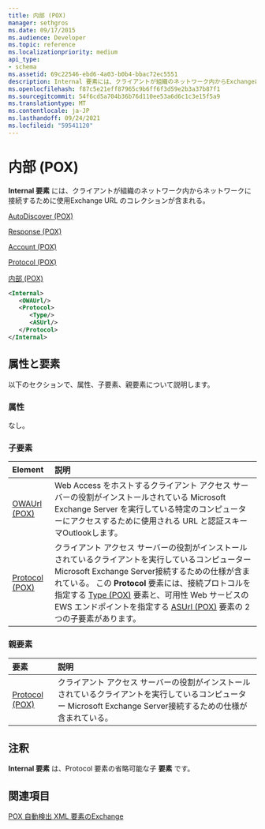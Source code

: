 ```yaml
---
title: 内部 (POX)
manager: sethgros
ms.date: 09/17/2015
ms.audience: Developer
ms.topic: reference
ms.localizationpriority: medium
api_type:
- schema
ms.assetid: 69c22546-ebd6-4a03-b0b4-bbac72ec5551
description: Internal 要素には、クライアントが組織のネットワーク内からExchangeに接続するために使用できる URL のコレクションが含まれる。
ms.openlocfilehash: f87c5e21eff87965c9b6ff6f3d59e2b3a37b87f1
ms.sourcegitcommit: 54f6cd5a704b36b76d110ee53a6d6c1c3e15f5a9
ms.translationtype: MT
ms.contentlocale: ja-JP
ms.lasthandoff: 09/24/2021
ms.locfileid: "59541120"
---
```

# <a name="internal-pox"></a>内部 (POX)

**Internal 要素** には、クライアントが組織のネットワーク内からネットワークに接続するために使用Exchange URL のコレクションが含まれる。 
  
[AutoDiscover (POX)](autodiscover-pox.md)
  
[Response (POX)](response-pox.md)
  
[Account (POX)](account-pox.md)
  
[Protocol (POX)](protocol-pox.md)
  
[内部 (POX)](internal-pox.md)
  
```xml
<Internal>
   <OWAUrl/>
   <Protocol>
      <Type/>
      <ASUrl/>
   </Protocol>
</Internal>
```

## <a name="attributes-and-elements"></a>属性と要素

以下のセクションで、属性、子要素、親要素について説明します。
  
### <a name="attributes"></a>属性

なし。
  
### <a name="child-elements"></a>子要素

|**Element**|**説明**|
|:-----|:-----|
|[OWAUrl (POX)](owaurl-pox.md) <br/> |Web Access をホストするクライアント アクセス サーバーの役割がインストールされている Microsoft Exchange Server を実行している特定のコンピューターにアクセスするために使用される URL と認証スキーマOutlookします。  <br/> |
|[Protocol (POX)](protocol-pox.md) <br/> |クライアント アクセス サーバーの役割がインストールされているクライアントを実行しているコンピューター Microsoft Exchange Server接続するための仕様が含まれている。 この **Protocol** 要素には、接続プロトコルを指定する [Type (POX)](type-pox.md) 要素と、可用性 Web サービスの EWS エンドポイントを指定する [ASUrl (POX)](asurl-pox.md) 要素の 2 つの子要素があります。  <br/> |
   
### <a name="parent-elements"></a>親要素

|**要素**|**説明**|
|:-----|:-----|
|[Protocol (POX)](protocol-pox.md) <br/> |クライアント アクセス サーバーの役割がインストールされているクライアントを実行しているコンピューター Microsoft Exchange Server接続するための仕様が含まれている。  <br/> |
   
## <a name="remarks"></a>注釈

**Internal 要素** は、Protocol 要素の省略可能な子 **要素** です。 
  
## <a name="see-also"></a>関連項目



[POX 自動検出 XML 要素のExchange](pox-autodiscover-xml-elements-for-exchange.md)

